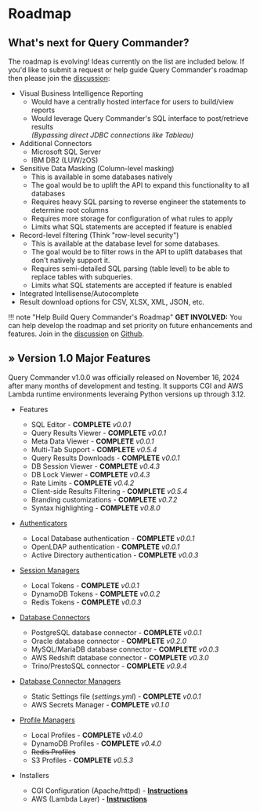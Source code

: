 # Roadmap

## What's next for Query Commander?

The roadmap is evolving!  Ideas currently on the list are included below.  If you'd like to submit a request or help guide Query Commander's roadmap then please join the [discussion](https://github.com/lnxusr1/query-commander/discussions):

- Visual Business Intelligence Reporting
    - Would have a centrally hosted interface for users to build/view reports
    - Would leverage Query Commander's SQL interface to post/retrieve results<br />
      *(Bypassing direct JDBC connections like Tableau)*
- Additional Connectors
    - Microsoft SQL Server
    - IBM DB2 (LUW/zOS)
- Sensitive Data Masking (Column-level masking)
    - This is available in some databases natively
    - The goal would be to uplift the API to expand this functionality to all databases
    - Requires heavy SQL parsing to reverse engineer the statements to determine root columns
    - Requires more storage for configuration of what rules to apply
    - Limits what SQL statements are accepted if feature is enabled
- Record-level filtering (Think "row-level security")
    - This is available at the database level for some databases.
    - The goal would be to filter rows in the API to uplift databases that don't natively support it.
    - Requires semi-detailed SQL parsing (table level) to be able to replace tables with subqueries.
    - Limits what SQL statements are accepted if feature is enabled
- Integrated Intellisense/Autocomplete
- Result download options for CSV, XLSX, XML, JSON, etc.

!!! note "Help Build Query Commander's Roadmap"
    **GET INVOLVED:** You can help develop the roadmap and set priority on future enhancements and features.  Join in the [discussion](https://github.com/lnxusr1/query-commander/discussions) on [Github](https://github.com/lnxusr1/query-commander/discussions).


## &raquo; Version 1.0 Major Features

Query Commander v1.0.0 was officially released on November 16, 2024 after many months of development and testing.  It supports CGI and AWS Lambda runtime environments leveraing Python versions up through 3.12.

- Features
    - SQL Editor - **COMPLETE** *v0.0.1*
    - Query Results Viewer - **COMPLETE** *v0.0.1*
    - Meta Data Viewer - **COMPLETE** *v0.0.1*
    - Multi-Tab Support - **COMPLETE** *v0.5.4*
    - Query Results Downloads - **COMPLETE** *v0.0.1*
    - DB Session Viewer - **COMPLETE** *v0.4.3*
    - DB Lock Viewer - **COMPLETE** *v0.4.3*
    - Rate Limits - **COMPLETE** *v0.4.2*
    - Client-side Results Filtering - **COMPLETE** *v0.5.4*
    - Branding customizations - **COMPLETE** *v0.7.2*
    - Syntax highlighting - **COMPLETE** *v0.8.0*

- [Authenticators](configuration/authenticator.md)
    - Local Database authentication - **COMPLETE** *v0.0.1*
    - OpenLDAP authentication - **COMPLETE** *v0.0.1*
    - Active Directory authentication - **COMPLETE** *v0.0.3*

- [Session Managers](configuration/tokenizer.md)
    - Local Tokens - **COMPLETE** *v0.0.1*
    - DynamoDB Tokens - **COMPLETE** *v0.0.2*
    - Redis Tokens - **COMPLETE** *v0.0.3*

- [Database Connectors](configuration/connections.md)
    - PostgreSQL database connector - **COMPLETE** *v0.0.1*
    - Oracle database connector - **COMPLETE** *v0.2.0*
    - MySQL/MariaDB database connector - **COMPLETE** *v0.0.3*
    - AWS Redshift database connector - **COMPLETE** *v0.3.0*
    - Trino/PrestoSQL connector - **COMPLETE** *v0.9.4*

- [Database Connector Managers](configuration/connections.md)
    - Static Settings file (*settings.yml*) - **COMPLETE** *v0.0.1*
    - AWS Secrets Manager - **COMPLETE** *v0.1.0*

- [Profile Managers](configuration/profiler.md)
    - Local Profiles - **COMPLETE** *v0.4.0*
    - DynamoDB Profiles - **COMPLETE** *v0.4.0*
    - <strike>Redis Profiles</strike>
    - S3 Profiles - **COMPLETE** *v0.5.3*

- Installers
    - CGI Configuration (Apache/httpd) - [**Instructions**](installation/apache.md)
    - AWS (Lambda Layer) - [**Instructions**](installation/aws.md)

